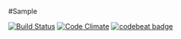 #Sample

[![Build Status](https://travis-ci.org/tenshiAMD/sample.svg?branch=master)](https://travis-ci.org/tenshiAMD/sample)
[![Code Climate](https://codeclimate.com/github/tenshiAMD/sample/badges/gpa.svg)](https://codeclimate.com/github/tenshiAMD/sample)
[![codebeat badge](https://codebeat.co/badges/5ffc74a1-7a86-411a-b0b3-32ef05f81027)](https://codebeat.co/projects/github-com-tenshiamd-sample)